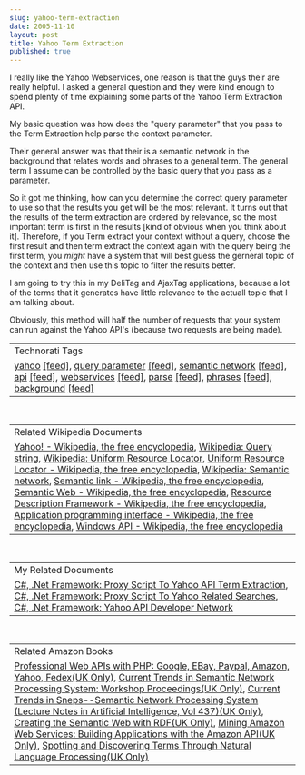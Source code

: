 ```yaml
---
slug: yahoo-term-extraction
date: 2005-11-10
layout: post
title: Yahoo Term Extraction
published: true
---
```

I really like the Yahoo Webservices, one reason is that the guys their are really helpful.  I asked a general question and they were kind enough to spend plenty of time explaining some parts of the Yahoo Term Extraction API.<p />My basic question was how does the "query parameter" that you pass to the Term Extraction help parse the context parameter.<p />Their general answer was that their is a semantic network in the background that relates words and phrases to a general term.  The general term I assume can be controlled by the basic query that you pass as a parameter.<p />So it got me thinking, how can you determine the correct query parameter to use so that the results you get will be the most relevant.  It turns out that the results of the term extraction are ordered by relevance, so the most important term is first in the results [kind of obvious when you think about it].  Therefore, if you Term extract your context without a query, choose the first result and then term extract the context again with the query being the first term, you <em>might</em> have a system that will best guess the gerneral topic of the context and then use this topic to filter the results better.<p />I am going to try this in my DeliTag and AjaxTag applications, because a lot of the terms that it generates have little relevance to the actuall topic that I am talking about.<p />Obviously, this method will half the number of requests that your system can run against the Yahoo API's (because two requests are being made).<p /><table class="TechnoratiHead TagHeader">
<tr><td>Technorati Tags</td></tr>
<tr class="Technorati"><td>
<a href="http://www.technorati.com/tag/yahoo" class="Tag" rel="tag">yahoo</a> <a href="http://feeds.technorati.com/feed/posts/tag/yahoo" class="Tag">[feed]</a>, <a href="http://www.technorati.com/tag/query%20parameter" class="Tag" rel="tag">query parameter</a> <a href="http://feeds.technorati.com/feed/posts/tag/query%20parameter" class="Tag">[feed]</a>, <a href="http://www.technorati.com/tag/semantic%20network" class="Tag" rel="tag">semantic network</a> <a href="http://feeds.technorati.com/feed/posts/tag/semantic%20network" class="Tag">[feed]</a>, <a href="http://www.technorati.com/tag/api" class="Tag" rel="tag">api</a> <a href="http://feeds.technorati.com/feed/posts/tag/api" class="Tag">[feed]</a>, <a href="http://www.technorati.com/tag/webservices" class="Tag" rel="tag">webservices</a> <a href="http://feeds.technorati.com/feed/posts/tag/webservices" class="Tag">[feed]</a>, <a href="http://www.technorati.com/tag/parse" class="Tag" rel="tag">parse</a> <a href="http://feeds.technorati.com/feed/posts/tag/parse" class="Tag">[feed]</a>, <a href="http://www.technorati.com/tag/phrases" class="Tag" rel="tag">phrases</a> <a href="http://feeds.technorati.com/feed/posts/tag/phrases" class="Tag">[feed]</a>, <a href="http://www.technorati.com/tag/background" class="Tag" rel="tag">background</a> <a href="http://feeds.technorati.com/feed/posts/tag/background" class="Tag">[feed]</a>
</td></tr>
</table><br /><table class="TechnoratiHead TagHeader">
<tr><td>Related Wikipedia Documents</td></tr>
<tr class="Technorati"><td>
<a href="http://en.wikipedia.org/wiki/Yahoo!" class="Tag" rel="tag">Yahoo! - Wikipedia, the free encyclopedia</a>, <a href="http://en.wikipedia.org/wiki/Query_string" class="Tag" rel="tag">Wikipedia: Query string</a>, <a href="http://en.wikipedia.org/wiki/URL" class="Tag" rel="tag">Wikipedia: Uniform Resource Locator</a>, <a href="http://en.wikipedia.org/wiki/URLs" class="Tag" rel="tag">Uniform Resource Locator - Wikipedia, the free encyclopedia</a>, <a href="http://en.wikipedia.org/wiki/Semantic_network" class="Tag" rel="tag">Wikipedia: Semantic network</a>, <a href="http://en.wikipedia.org/wiki/Semantic_link" class="Tag" rel="tag">Semantic link - Wikipedia, the free encyclopedia</a>, <a href="http://en.wikipedia.org/wiki/Semantic_Web" class="Tag" rel="tag">Semantic Web - Wikipedia, the free encyclopedia</a>, <a href="http://en.wikipedia.org/wiki/Resource_Description_Framework" class="Tag" rel="tag">Resource Description Framework - Wikipedia, the free encyclopedia</a>, <a href="http://en.wikipedia.org/wiki/API" class="Tag" rel="tag">Application programming interface - Wikipedia, the free encyclopedia</a>, <a href="http://en.wikipedia.org/wiki/Windows_API" class="Tag" rel="tag">Windows API - Wikipedia, the free encyclopedia</a>
</td></tr>
</table><br /><table class="TechnoratiHead TagHeader">
<tr><td>My Related Documents</td></tr>
<tr class="Technorati"><td>
<a href="http://www.kinlan.co.uk/2005/08/proxy-script-to-yahoo-api-term.html" class="Tag" rel="tag">C#, .Net Framework: Proxy Script To Yahoo API Term Extraction</a>, <a href="http://www.kinlan.co.uk/2005/08/proxy-script-to-yahoo-related-searches.html" class="Tag" rel="tag">C#, .Net Framework: Proxy Script To Yahoo Related Searches</a>, <a href="http://www.kinlan.co.uk/2005/10/yahoo-api-developer-network.html" class="Tag" rel="tag">C#, .Net Framework: Yahoo API Developer Network</a>
</td></tr>
</table><br /><table class="TechnoratiHead TagHeader">
<tr><td>Related Amazon Books</td></tr>
<tr class="Technorati"><td>
<a href="http://www.amazon.co.uk/exec/obidos/redirect?tag=cnetfra-21%26link_code=xm2%26camp=2025%26creative=165953%26path=http://www.amazon.co.uk/gp/redirect.html%253fASIN=0764589547%2526tag=cnetfra-21%2526lcode=xm2%2526cID=2025%2526ccmID=165953%2526location=/o/ASIN/0764589547%25253FSubscriptionId=0CM2PVF6VAHJQKW5G782" class="Tag" rel="tag">Professional Web APIs with PHP: Google, EBay, Paypal, Amazon, Yahoo, Fedex(UK Only)</a>, <a href="http://www.amazon.co.uk/exec/obidos/redirect?tag=cnetfra-21%26link_code=xm2%26camp=2025%26creative=165953%26path=http://www.amazon.co.uk/gp/redirect.html%253fASIN=3540526269%2526tag=cnetfra-21%2526lcode=xm2%2526cID=2025%2526ccmID=165953%2526location=/o/ASIN/3540526269%25253FSubscriptionId=0CM2PVF6VAHJQKW5G782" class="Tag" rel="tag">Current Trends in Semantic Network Processing System: Workshop Proceedings(UK Only)</a>, <a href="http://www.amazon.co.uk/exec/obidos/redirect?tag=cnetfra-21%26link_code=xm2%26camp=2025%26creative=165953%26path=http://www.amazon.co.uk/gp/redirect.html%253fASIN=0387526269%2526tag=cnetfra-21%2526lcode=xm2%2526cID=2025%2526ccmID=165953%2526location=/o/ASIN/0387526269%25253FSubscriptionId=0CM2PVF6VAHJQKW5G782" class="Tag" rel="tag">Current Trends in Sneps--Semantic Network Processing System (Lecture Notes in Artificial Intelligence, Vol 437)(UK Only)</a>, <a href="http://www.amazon.co.uk/exec/obidos/redirect?tag=cnetfra-21%26link_code=xm2%26camp=2025%26creative=165953%26path=http://www.amazon.co.uk/gp/redirect.html%253fASIN=0471402591%2526tag=cnetfra-21%2526lcode=xm2%2526cID=2025%2526ccmID=165953%2526location=/o/ASIN/0471402591%25253FSubscriptionId=0CM2PVF6VAHJQKW5G782" class="Tag" rel="tag">Creating the Semantic Web with RDF(UK Only)</a>, <a href="http://www.amazon.co.uk/exec/obidos/redirect?tag=cnetfra-21%26link_code=xm2%26camp=2025%26creative=165953%26path=http://www.amazon.co.uk/gp/redirect.html%253fASIN=0782143075%2526tag=cnetfra-21%2526lcode=xm2%2526cID=2025%2526ccmID=165953%2526location=/o/ASIN/0782143075%25253FSubscriptionId=0CM2PVF6VAHJQKW5G782" class="Tag" rel="tag">Mining Amazon Web Services: Building Applications with the Amazon API(UK Only)</a>, <a href="http://www.amazon.co.uk/exec/obidos/redirect?tag=cnetfra-21%26link_code=xm2%26camp=2025%26creative=165953%26path=http://www.amazon.co.uk/gp/redirect.html%253fASIN=0262100851%2526tag=cnetfra-21%2526lcode=xm2%2526cID=2025%2526ccmID=165953%2526location=/o/ASIN/0262100851%25253FSubscriptionId=0CM2PVF6VAHJQKW5G782" class="Tag" rel="tag">Spotting and Discovering Terms Through Natural Language Processing(UK Only)</a>
</td></tr>
</table><div class="blogger-post-footer"><img class="posterous_download_image" src="https://blogger.googleusercontent.com/tracker/8109338-113161635033443770?l=www.kinlan.co.uk%2Findex.html" height="1" alt="" width="1" /></div>

